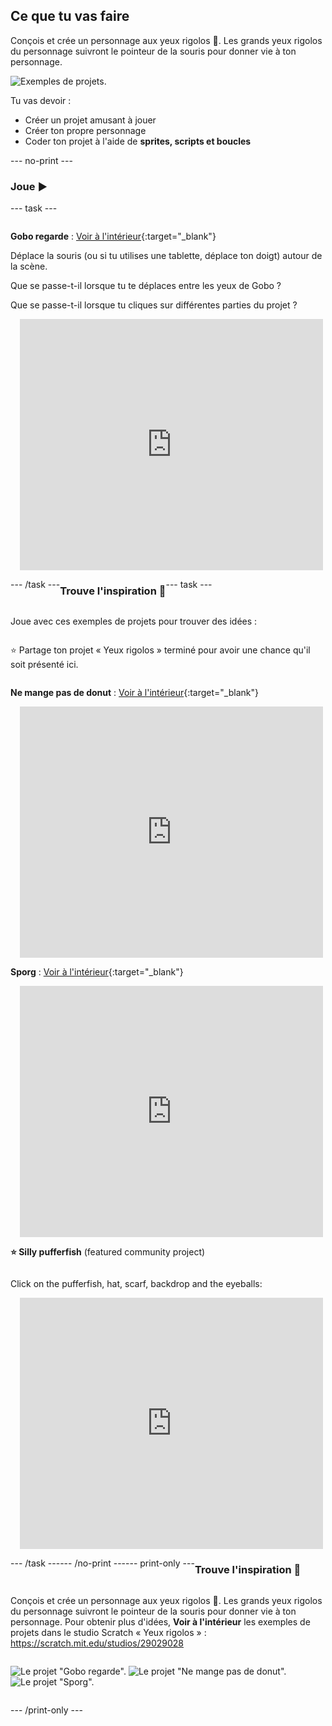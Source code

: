 ## Ce que tu vas faire

Conçois et crée un personnage aux yeux rigolos 👀. Les grands yeux rigolos du personnage suivront le pointeur de la souris pour donner vie à ton personnage.

![Exemples de projets.](images/showcase-line.png)

Tu vas devoir :

+ Créer un projet amusant à jouer
+ Créer ton propre personnage
+ Coder ton projet à l'aide de **sprites, scripts et boucles**

--- no-print ---

### Joue ▶️

--- task ---

<div style="display: flex; flex-wrap: wrap">
<div style="flex-basis: 175px; flex-grow: 1">  

**Gobo regarde** : [Voir à l'intérieur](https://scratch.mit.edu/projects/495141114/editor){:target="_blank"}

Déplace la souris (ou si tu utilises une tablette, déplace ton doigt) autour de la scène. 

Que se passe-t-il lorsque tu te déplaces entre les yeux de Gobo ? 
  
Que se passe-t-il lorsque tu cliques sur différentes parties du projet ?
</div>
<div>

<div class="scratch-preview" style="margin-left: 15px;">
  <iframe allowtransparency="true" width="485" height="402" src="https://scratch.mit.edu/projects/embed/495141114/?autostart=false" frameborder="0"></iframe>
</div>

</div>

--- /task ---

### Trouve l'inspiration 💭

--- task ---

Joue avec ces exemples de projets pour trouver des idées :

⭐ Partage ton projet « Yeux rigolos » terminé pour avoir une chance qu'il soit présenté ici.

**Ne mange pas de donut** : [Voir à l'intérieur](https://scratch.mit.edu/projects/495865093/editor){:target="_blank"}
<div class="scratch-preview" style="margin-left: 15px;">
  <iframe allowtransparency="true" width="485" height="402" src="https://scratch.mit.edu/projects/embed/495865093/?autostart=false" frameborder="0"></iframe>
</div>

**Sporg** : [Voir à l'intérieur](https://scratch.mit.edu/projects/495865892/editor){:target="_blank"}
<div class="scratch-preview" style="margin-left: 15px;">
  <iframe allowtransparency="true" width="485" height="402" src="https://scratch.mit.edu/projects/embed/495865892/?autostart=false" frameborder="0"></iframe>
</div>

**⭐ Silly pufferfish** (featured community project)

Click on the pufferfish, hat, scarf, backdrop and the eyeballs:

<div class="scratch-preview" style="margin-left: 15px;">
  <iframe allowtransparency="true" width="485" height="402" src="https://scratch.mit.edu/projects/embed/772759744/?autostart=false" frameborder="0"></iframe>
</div>

--- /task ---

--- /no-print ---

--- print-only ---

### Trouve l'inspiration 💭

Conçois et crée un personnage aux yeux rigolos 👀. Les grands yeux rigolos du personnage suivront le pointeur de la souris pour donner vie à ton personnage. Pour obtenir plus d'idées, **Voir à l'intérieur** les exemples de projets dans le studio Scratch « Yeux rigolos » : https://scratch.mit.edu/studios/29029028

![Le projet "Gobo regarde".](images/gobo-watching.png) ![Le projet "Ne mange pas de donut".](images/dont-eat-donut.png) ![Le projet "Sporg".](images/sporg.png)

--- /print-only ---

 
